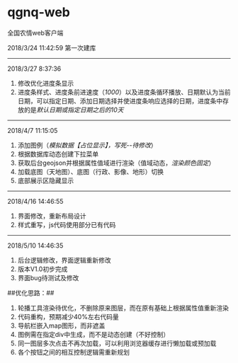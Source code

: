 # qgnq-web

全国农情web客户端

2018/3/24 11:42:59   第一次建库

----------

2018/3/27 8:37:36

1. 修改优化进度条显示
2. 进度条样式、进度条前进速度（*1000*）以及进度条循环播放、日期默认为当前日期，可以指定日期、添加日期选择并使进度条响应选择的日期，进度条中存放的是*默认日期或指定日期之后的10天*

----------

2018/4/7 11:15:05

1. 添加图例（*模拟数据【占位显示】，写死--待修改*）
2. 根据数据库动态创建下拉菜单
3. 获取后台geojson并根据属性值域进行渲染（值域动态，*渲染颜色固定*）
4. 加载底图（天地图）、底图（行政、影像、地形）切换
5. 底部展示区隐藏显示

----------
2018/4/16 14:46:55 

1. 界面修改，重新布局设计
2. 样式重写，js代码使用部分已有代码

----------

2018/5/10 14:46:35 

1. 后台逻辑修改，界面逻辑重新修改
2. 版本V1.0初步完成 
3. 界面bug待测试及修改

##优化思路：##
 
1. 轮播工具渲染待优化，不删除原来图层，而在原有基础上根据属性值重新渲染
2. 代码重构，预期减少40%左右代码量
3. 导航栏嵌入map图形，而非遮盖
4. 图例需在指定div中生成，而不是动态创建（不好控制）
5. 同一图层多次点击不再次加载，可以利用浏览器缓存进行懒加载或预加载
6. 各个按钮之间的相互控制逻辑需重新规划